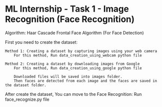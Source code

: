 # ML Internship - Task 1 - Image Recognition (Face Recognition)

Algorithm: Haar Cascade Frontal Face Algorithm (For Face Detection)

First you need to create the dataset:

    Method 1: Creating a dataset by capturing images using your web camera 
        For this method, Run data_creation_using_webcam python file

    Method 2: Creating a dataset by downloading images from Google
        For this method, Run data_creation_using_google python file

        Downloaded files will be saved into images folder.
        Then faces are detected from each image and the faces are saved in the dataset folder.

After create the dataset, You can move to the Face Recognition:
    Run face_recognize.py file



